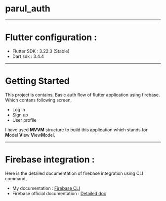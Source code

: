 # parul_auth

------------

# Flutter configuration :

- Flutter SDK : 3.22.3 (Stable)
- Dart sdk : 3.4.4

------------


# Getting Started

This project is contains, Basic auth flow of flutter application using firebase. Which contans following screen,
- Log in
- Sign up
- User profile

I have used **MVVM** structure to build this application which stands for **M**odel **V**iew **V**iew**M**odel.

------------


# Firebase integration :
Here is the detailed documentation of firebase integration using CLI command,
- My documentation : [Firebase CLI ](https://docs.google.com/document/d/1Xp2Ja2hREujiQ9R98riahClr1pdvXkjPU02RyjnMNOs/edit "Firebase CLI ")
- Firebase official documentation : [Detailed doc](https://firebaseopensource.com/projects/firebase/firebase-tools/ "Detailed doc")

